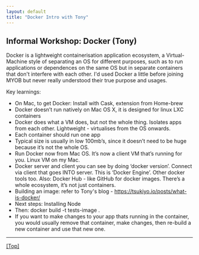 ```yaml
---
layout: default
title: "Docker Intro with Tony"
---
```


## Informal Workshop: Docker (Tony)

Docker is a lightweight containerisation application ecosystem, a Virtual-Machine style of separating an OS for different purposes, such as to run applications or dependences on the same OS but in separate containers that don't interfere with each other. I'd used Docker a little before joining MYOB but never really understood their true purpose and usages.

Key learnings:
- On Mac, to get Docker: Install with Cask, extension from Home-brew
- Docker doesn’t run natively on Mac OS X, it is designed for linux LXC containers
- Docker does what a VM does, but not the whole thing. Isolates apps from each other. Lightweight - virtualises from the OS onwards.
- Each container should run one app
- Typical size is usually in low 100mb’s, since it doesn’t need to be huge because it’s not the whole OS.
- Run Docker now from Mac OS. It’s now a client VM that’s running for you. Linux VM on my Mac.
- Docker server and client you can see by doing ‘docker version’. Connect via client that goes INTO server. This is ‘Docker Engine’. Other docker tools too. Also: Docker Hub - like GitHub for docker images. There’s a whole ecosystem, it’s not just containers.
- Building an image: refer to Tony's blog - https://tsukiyo.io/posts/what-is-docker/
- Next steps: Installing Node
- Then: docker build -t tests-image .
- If you want to make changes to your app thats running in the container, you would usually remove that container, make changes, then re-build a new container and use that new one.

***

[[Top]](#top)
